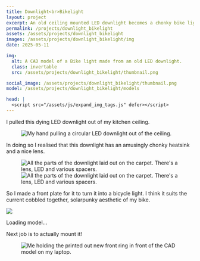 ```yaml
---
title: Downlight<br>Bikelight
layout: project
excerpt: An old ceiling mounted LED downlight becomes a chonky bike light.
permalink: /projects/downlight_bikelight
assets: /assets/projects/downlight_bikelight
images: /assets/projects/downlight_bikelight/img
date: 2025-05-11

img:
  alt: A CAD model of a Bike light made from an old LED downlight.
  class: invertable
  src: /assets/projects/downlight_bikelight/thumbnail.png

social_image: /assets/projects/downlight_bikelight/thumbnail.png
model: /assets/projects/downlight_bikelight/models

head: |
  <script src="/assets/js/expand_img_tags.js" defer></script>
---
```

I pulled this dying LED downlight out of my kitchen ceiling. 
<figure>
<img src="{{page.images}}/original_location.jpeg" alt="My hand pulling a circular LED downlight out of the ceiling.">
</figure>

In doing so I realised that this downlight has an amusingly chonky heatsink and a nice lens.

<figure class = "two-wide">
<img src="{{page.images}}/laid_out_front.jpeg" alt="All the parts of the downlight laid out on the carpet. There's a lens, LED and various spacers.">
<img src="{{page.images}}/laid_out_top.jpeg" alt="All the parts of the downlight laid out on the carpet. There's a lens, LED and various spacers.">
</figure>

So I made a front plate for it to turn it into a bicycle light. I think it suits the current cobbled together, solarpunky aesthetic of my bike.

<outline-model-viewer model = "{{page.model}}/fbx_export.glb" camera='{"type":"perspective","fov":30,"near":10,"far":10000,"position":[848.5,470.2,-294.9],"rotation":[-2.131,0.9915,2.214],"zoom":300,"target":[0,0,0]}'>
    <img class="outline-model-poster no-wc" src = "{{page.assets}}/thumbnail.svg">
    <p class="has-wc">Loading model...</p>
</outline-model-viewer>


Next job is to actually mount it!

<figure>
<img src="{{page.images}}/cad.jpeg" alt="Me holding the printed out new front ring in front of the CAD model on my laptop.">
</figure>